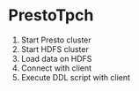# PrestoTpch

1. Start Presto cluster
2. Start HDFS cluster
3. Load data on HDFS
4. Connect with client
5. Execute DDL script with client
